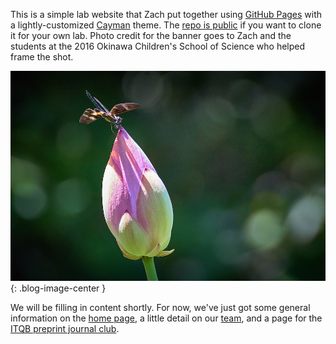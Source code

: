 This is a simple lab website that Zach put together using [GitHub Pages](https://pages.github.com/) with a lightly-customized [Cayman](https://github.com/pages-themes/cayman) theme. The [repo is public](https://github.com/zach-hensel/zach-hensel.github.io) if you want to clone it for your own lab. Photo credit for the banner goes to Zach and the students at the 2016 Okinawa Children's School of Science who helped frame the shot.

![Zach](/img/dragonfly.jpg){: .blog-image-center }

We will be filling in content shortly. For now, we've just got some general information on the [home page](/), a little detail on our [team](/team), and a page for the [ITQB preprint journal club](/preprintjc).